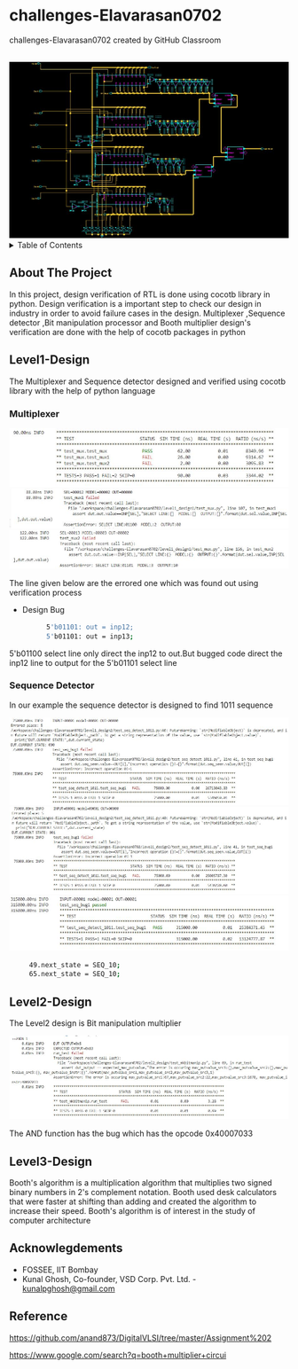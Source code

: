 # challenges-Elavarasan0702
challenges-Elavarasan0702 created by GitHub Classroom
<div id="top"></div>
<!--
*** Thanks for checking out the Best-README-Template. If you have a suggestion
*** that would make this better, please fork the repo and create a pull request
*** or simply open an issue with the tag "enhancement".
*** Don't forget to give the project a star!
*** Thanks again! Now go create something AMAZING! :D
-->



<!-- PROJECT SHIELDS -->
<!--
*** I'm using markdown "reference style" links for readability.
*** Reference links are enclosed in brackets [ ] instead of parentheses ( ).
*** See the bottom of this document for the declaration of the reference variables
*** for contributors-url, forks-url, etc. This is an optional, concise syntax you may use.
*** https://www.markdownguide.org/basic-syntax/#reference-style-links
-->




<!-- PROJECT LOGO -->
<br />
<div align="center">
  <a>
    <img src=https://github.com/vyomasystems-lab/challenges-Elavarasan0702/blob/master/images/boothmultiplier.JPG>
  </a>
  
</div>



<!-- TABLE OF CONTENTS -->
<details>
  <summary>Table of Contents</summary>
  <ol>
    <li>
      <a href="#about-the-project">About The Project</a>
    </li>
    <li>
      <a href="#Level1-Design1">Level1-Design</a>
    </li>
    <li><a href="#Level2-Design">Level2-Design</a></li>
    <li><a href="#Level3-Design">Level3-design</a></li>
    <li><a href="#acknowledgments">Acknowledgments</a></li>
  </ol>
</details>



<!-- ABOUT THE PROJECT -->
## About The Project
In this project, design verification of RTL is done using cocotb library in python. Design verification is a important step to check our design in industry in order to avoid failure cases in the design. Multiplexer ,Sequence detector ,Bit manipulation processor and Booth multiplier design's verification  are done with the help of cocotb packages in python












<!-- Level1-Design-->
## Level1-Design

The Multiplexer and Sequence detector designed and verified using cocotb library with the help of python language

### Multiplexer

<div align="center">
  <a href="https://github.com/othneildrew/Best-README-Template">
    <img src="https://github.com/vyomasystems-lab/challenges-Elavarasan0702/blob/master/mux_fail.JPG" >
  </a>
</div>
<div align="center">
  <a href="https://github.com/othneildrew/Best-README-Template">
    <img src="https://github.com/vyomasystems-lab/challenges-Elavarasan0702/blob/master/images/bug1.JPG" >
  </a>

  
</div>

<div align="center">
  <a href="https://github.com/othneildrew/Best-README-Template">
    <img src="https://github.com/vyomasystems-lab/challenges-Elavarasan0702/blob/master/images/bug2_mux.JPG" >
  </a>

  
</div>

The line given below are the errored one which was found out using verification process
* Design Bug 
  ```sh
        5'b01101: out = inp12; 
        5'b01101: out = inp13;
  ```
5'b01100 select line only direct the inp12 to out.But bugged code direct the inp12 line to output for the 5'b01101 select line

### Sequence Detector

In our example the sequence detector is designed to find 1011 sequence

<div align="center">
  <a href="https://github.com/othneildrew/Best-README-Template">
    <img src="https://github.com/vyomasystems-lab/challenges-Elavarasan0702/blob/master/demo/seq_det_bug1.JPG" >
  </a>

 
</div>

<div align="center">
  <a href="https://github.com/othneildrew/Best-README-Template">
    <img src="https://github.com/vyomasystems-lab/challenges-Elavarasan0702/blob/master/demo/seq_det_bug2.JPG" >
  </a>

  
</div>

<div align="center">
  <a href="https://github.com/othneildrew/Best-README-Template">
    <img src="https://github.com/vyomasystems-lab/challenges-Elavarasan0702/blob/master/demo/seq_det_nonbug.JPG" >
  </a>
</div>

 ```sh
      49.next_state = SEQ_10;
      65.next_state = SEQ_10;
 ```
   
<!-- Level2-Design-->
## Level2-Design

The Level2 design is Bit manipulation multiplier
<div align="center">
  <a href="https://github.com/othneildrew/Best-README-Template">
    <img src="https://github.com/vyomasystems-lab/challenges-Elavarasan0702/blob/master/images/bit_manipulate_bug1.JPG">
  </a>
</div>

 The AND function has the bug which has the opcode 0x40007033
 
 <!-- Level3-Design-->
## Level3-Design

 Booth's algorithm is a multiplication algorithm that multiplies two signed binary numbers in 2's complement notation. Booth used desk calculators that were faster at shifting than adding and created the algorithm to increase their speed. Booth's algorithm is of interest in the study of computer architecture
 
 ## Acknowlegdements
- FOSSEE, IIT Bombay
- Kunal Ghosh, Co-founder, VSD Corp. Pvt. Ltd. - kunalpghosh@gmail.com



## Reference
https://github.com/anand873/DigitalVLSI/tree/master/Assignment%202

https://www.google.com/search?q=booth+multiplier+circui 

























